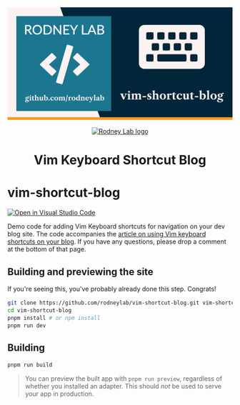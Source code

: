 <img src="./images/rodneylab-github-vim-shortcut-blog.png" alt="Rodney Lab vim-shortcut-blog Github banner">

<p align="center">
  <a aria-label="Open Rodney Lab site" href="https://rodneylab.com" rel="nofollow noopener noreferrer">
    <img alt="Rodney Lab logo" src="https://rodneylab.com/assets/icon.png" width="60" />
  </a>
</p>
<h1 align="center">
  Vim Keyboard Shortcut Blog
</h1>

# vim-shortcut-blog

[![Open in Visual Studio Code](https://open.vscode.dev/badges/open-in-vscode.svg)](https://open.vscode.dev/rodneylab/vim-shortcut-blog)

Demo code for adding Vim Keyboard shortcuts for navigation on your dev blog site. The code accompanies the <a aria-label="Open Rodney Lab blog post on using uvu for Type script A P I testing" href="https://rodneylab.com/using-uvu-typescript-api-testing/">article on using Vim keyboard shortcuts on your blog</a>. If you have any questions, please drop a comment at the bottom of that page.

## Building and previewing the site

If you're seeing this, you've probably already done this step. Congrats!

```bash
git clone https://github.com/rodneylab/vim-shortcut-blog.git vim-shortcut-blog
cd vim-shortcut-blog
pnpm install # or npm install
pnpm run dev
```

## Building

```bash
pnpm run build
```

> You can preview the built app with `pnpm run preview`, regardless of whether you installed an adapter. This should _not_ be used to serve your app in production.
